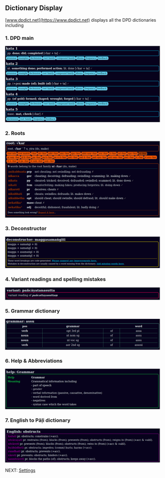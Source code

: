 ## Dictionary Display

[www.dpdict.net](https://www.dpdict.net) displays all the DPD dictionaries including

### 1. DPD main

![DPD main dict](pics/dpdict.net/dpdict_dpd_main.png)

### 2. Roots

![roots dict](pics/dpdict.net/dpdict_roots_dict.png)

### 3. Deconstructor

![deconstructor](pics/dpdict.net/dpdict_deconstructor.png)

### 4. Variant readings and spelling mistakes

![variants](pics/dpdict.net/dpdict_variant.png)

### 5. Grammar dictionary

![grammar dict](pics/dpdict.net/dpdict_grammar_dict.png)

### 6. Help & Abbreviations

![help](pics/dpdict.net/dpdict_help.png)

### 7. English to Pāḷi dictionary

![epd](pics/dpdict.net/dpdict_epd.png)

NEXT: [Settings](dpdict_settings.md)